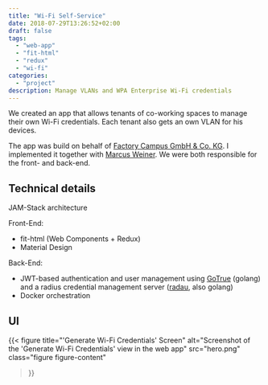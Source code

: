 ```yaml
---
title: "Wi-Fi Self-Service"
date: 2018-07-29T13:26:52+02:00
draft: false
tags:
  - "web-app"
  - "fit-html"
  - "redux"
  - "wi-fi"
categories:
  - "project"
description: Manage VLANs and WPA Enterprise Wi-Fi credentials
---
```


We created an app that allows tenants of co-working spaces to manage their own Wi-Fi credentials. Each tenant also gets an own VLAN for his devices.

The app was build on behalf of [Factory Campus GmbH & Co. KG](https://factorycampus.de/). I implemented it together with [Marcus Weiner](https://marcusweiner.de/). We were both responsible for the front- and back-end.

## Technical details

JAM-Stack architecture

Front-End:

- fit-html (Web Components + Redux)
- Material Design

Back-End:

- JWT-based authentication and user management using [GoTrue](https://github.com/netlify/GoTrue) (golang) and a radius credential management server ([radau](https://github.com/FactoryCampus/radau), also golang)
- Docker orchestration

## UI

{{< figure
    title="'Generate Wi-Fi Credentials' Screen"
    alt="Screenshot of the 'Generate Wi-Fi Credentials' view in the web app"
    src="hero.png"
    class="figure figure-content"
>}}

